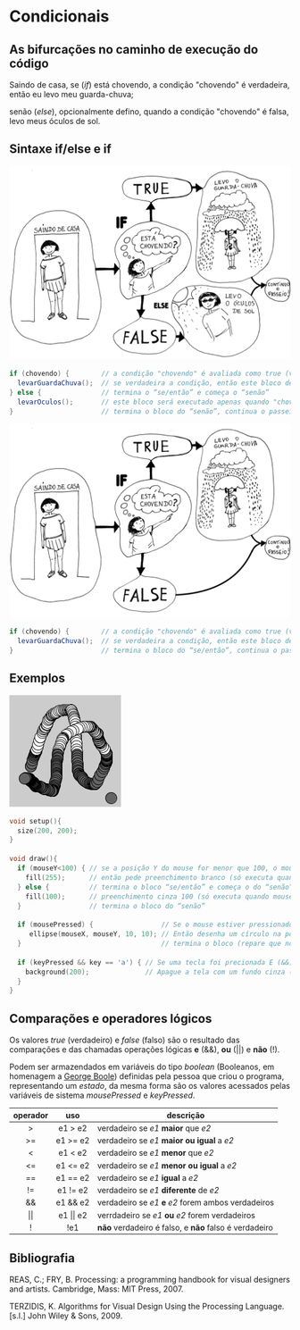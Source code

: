 # Condicionais

## As bifurcações no caminho de execução do código

Saindo de casa, se (*if*) está chovendo, a condição "chovendo" é verdadeira, então eu levo meu guarda-chuva;

senão (*else*), opcionalmente defino, quando a condição "chovendo" é falsa, levo meus óculos de sol.

## Sintaxe if/else e if

![condicional](/assets/imagens/condicional-com-else.jpg)

``` java
if (chovendo) {        // a condição "chovendo" é avaliada como true (verdadeiro) ou false (falso)
  levarGuardaChuva();  // se verdadeira a condição, então este bloco de código será executado
} else {               // termina o “se/então” e começa o “senão”
  levarOculos();       // este bloco será executado apenas quando "chovendo" é falso
}                      // termina o bloco do “senão”, continua o passeio.
```

![condicional](/assets/imagens/condicional-sem-else.jpg)

``` java
if (chovendo) {        // a condição "chovendo" é avaliada como true (verdadeiro) ou false (falso)
  levarGuardaChuva();  // se verdadeira a condição, então este bloco de código será executado
}                      // termina o bloco do “se/então”, continua o passeio.
```

## Exemplos

![exemplo1](/assets/imagens/condicional1.png)

``` pde
void setup(){
  size(200, 200);
}

void draw(){
  if (mouseY<100) { // se a posição Y do mouse for menor que 100, o mouse estiver perto do topo da tela
    fill(255);      // então pede preenchimento branco (só executa quando mouseY é menor que 100)
  } else {          // termina o bloco “se/então” e começa o do “senão”
    fill(100);      // preenchimento cinza 100 (só executa quando mouseY não é menor que 100)
  }                 // termina o bloco do “senão”    

  if (mousePressed) {                 // Se o mouse estiver pressionado
     ellipse(mouseX, mouseY, 10, 10); // Então desenha um círculo na posição do mouse
  }                                   // termina o bloco (repare que no faz nada se o mouse estiver solto)

  if (keyPressed && key == 'a') { // Se uma tecla foi precionada E (&&) a tecla foi o caractere 'a'
    background(200);              // Apague a tela com um fundo cinza (só executa sob as condições acima)
  }
}
```

## Comparações e operadores lógicos

Os valores *true* (verdadeiro) e *false* (falso) são o resultado das comparações e das chamadas operações lógicas **e** (&&), **ou** (||) e **não** (!). 

Podem ser armazendados em variáveis do tipo *boolean* (Booleanos, em homenagem a [George Boole](https://pt.wikipedia.org/wiki/George_Boole)) definidas pela pessoa que criou o programa, representando um *estado*, da mesma forma são os valores acessados pelas variáveis de sistema *mousePressed* e *keyPressed*.
 
|operador | uso | descrição
|:---:  |:---: |--- |
| > | e1 > e2 |  verdadeiro se *e1* **maior** que *e2* 
| >= | e1 >= e2 | verdadeiro se *e1* **maior ou igual** a *e2*
| < | e1 < e2 | verdadeiro se *e1* **menor** que *e2*
| <= | e1 <= e2 | verdadeiro se *e1* **menor ou igual** a *e2*
| == | e1 == e2 | verdadeiro se *e1* **igual** a *e2*
| != | e1 != e2 | verdadeiro se *e1* **diferente** de *e2*
| && | e1 && e2 | verdadeiro se *e1* **e** *e2* forem ambos verdadeiros
| \|\| | e1 \|\| e2 | verrdadeiro se *e1* **ou** *e2* forem verdadeiros
| ! | !e1 | **não** verdadeiro é falso, e **não** falso é verdadeiro

## Bibliografia

REAS, C.; FRY, B. Processing: a programming handbook for visual designers and artists. Cambridge, Mass: MIT Press, 2007. 

TERZIDIS, K. Algorithms for Visual Design Using the Processing Language. [s.l.] John Wiley & Sons, 2009. 

